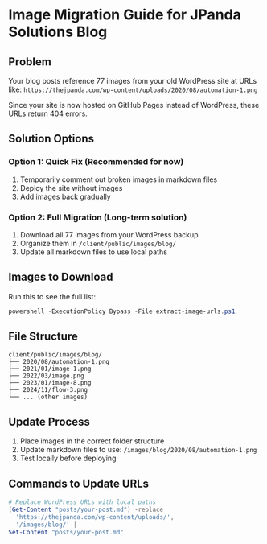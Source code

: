 # Image Migration Guide for JPanda Solutions Blog

## Problem
Your blog posts reference 77 images from your old WordPress site at URLs like:
`https://thejpanda.com/wp-content/uploads/2020/08/automation-1.png`

Since your site is now hosted on GitHub Pages instead of WordPress, these URLs return 404 errors.

## Solution Options

### Option 1: Quick Fix (Recommended for now)
1. Temporarily comment out broken images in markdown files
2. Deploy the site without images
3. Add images back gradually

### Option 2: Full Migration (Long-term solution)
1. Download all 77 images from your WordPress backup
2. Organize them in `/client/public/images/blog/`
3. Update all markdown files to use local paths

## Images to Download
Run this to see the full list:
```powershell
powershell -ExecutionPolicy Bypass -File extract-image-urls.ps1
```

## File Structure
```
client/public/images/blog/
├── 2020/08/automation-1.png
├── 2021/01/image-1.png
├── 2022/03/image.png
├── 2023/01/image-8.png
├── 2024/11/flow-3.png
└── ... (other images)
```

## Update Process
1. Place images in the correct folder structure
2. Update markdown files to use: `/images/blog/2020/08/automation-1.png`
3. Test locally before deploying

## Commands to Update URLs
```powershell
# Replace WordPress URLs with local paths
(Get-Content "posts/your-post.md") -replace 
  'https://thejpanda.com/wp-content/uploads/', 
  '/images/blog/' | 
Set-Content "posts/your-post.md"
```
